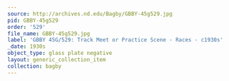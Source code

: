 ```yaml
---
source: http://archives.nd.edu/Bagby/GBBY-45g529.jpg
pid: GBBY-45g529
order: '529'
file_name: GBBY-45g529.jpg
label: 'GBBY 45G/529: Track Meet or Practice Scene - Races - c1930s'
_date: 1930s
object_type: glass plate negative
layout: generic_collection_item
collection: bagby
---
```

